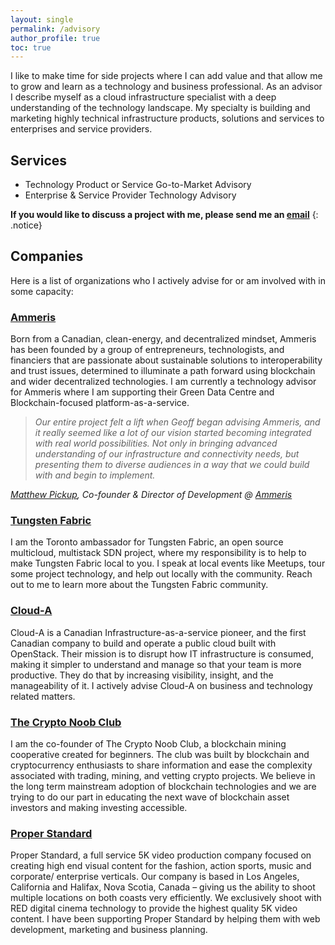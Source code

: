 ```yaml
---
layout: single
permalink: /advisory
author_profile: true
toc: true
---
```

I like to make time for side projects where I can add value and that allow me to
grow and learn as a technology and business professional. As an advisor I
describe myself as a cloud infrastructure specialist with a deep understanding
of the technology landscape. My specialty is building and marketing highly
technical infrastructure products, solutions and services to enterprises and
service providers.

## Services
- Technology Product or Service Go-to-Market Advisory
- Enterprise & Service Provider Technology Advisory

**If you would like to discuss a project with me, please send me an [email](mailto:geoff@geoffsullivan.net)**
{: .notice}

## Companies

Here is a list of organizations who I actively advise for or am involved with in
some capacity:

### [Ammeris](https://www.ammeris.com/)
Born from a Canadian, clean-energy, and decentralized mindset, Ammeris has been
founded by a group of entrepreneurs, technologists, and financiers that are
passionate about sustainable solutions to interoperability and trust issues,
determined to illuminate a path forward using blockchain and wider decentralized
technologies. I am currently a technology advisor for Ammeris where I am
supporting their Green Data Centre and Blockchain-focused platform-as-a-service.

> *Our entire project felt a lift when Geoff began advising Ammeris, and it
> really seemed like a lot of our vision started becoming integrated with real
> world possibilities. Not only in bringing advanced understanding of our
> infrastructure and connectivity needs, but presenting them to diverse audiences
> in a way that we could build with and begin to implement.*

*[Matthew Pickup](https://www.linkedin.com/in/matthew-pickup-64883535/3), Co-founder & Director of Development @ [Ammeris](https://www.ammeris.com/)*

### [Tungsten Fabric](https://tungsten.io/)
I am the Toronto ambassador for Tungsten Fabric, an open source multicloud,
multistack SDN project, where my responsibility is to help to make Tungsten
Fabric local to you. I speak at local events like Meetups, tour some project
technology, and help out locally with the community. Reach out to me to learn
more about the Tungsten Fabric community.

### [Cloud-A](https://www.clouda.ca/)  
Cloud-A is a Canadian Infrastructure-as-a-service pioneer, and the first
Canadian company to build and operate a public cloud built with OpenStack. Their
mission is to disrupt how IT infrastructure is consumed, making it simpler
to understand and manage so that your team is more productive. They do that by
increasing visibility, insight, and the manageability of it. I actively advise
Cloud-A on business and technology related matters.

### [The Crypto Noob Club](https://cryptonoob.club)
I am the co-founder of The Crypto Noob Club, a blockchain mining cooperative
created for beginners. The club was built by blockchain and cryptocurrency
enthusiasts to share information and ease the complexity associated with
trading, mining, and vetting crypto projects. We believe in the long term
mainstream adoption of blockchain technologies and we are trying to do our part
in educating the next wave of blockchain asset investors and making investing
accessible.

### [Proper Standard](http://www.properstandard.video)
Proper Standard, a full service 5K video production company focused on creating
high end visual content for the fashion, action sports, music and corporate/
enterprise verticals. Our company is based in Los Angeles, California and
Halifax, Nova Scotia, Canada – giving us the ability to shoot multiple locations
on both coasts very efficiently. We exclusively shoot with RED digital cinema
technology to provide the highest quality 5K video content. I have been
supporting Proper Standard by helping them with web development, marketing
and business planning.
